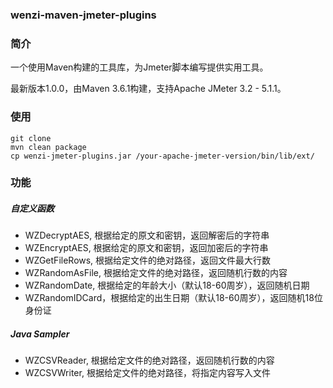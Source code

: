 ### wenzi-maven-jmeter-plugins

### 简介

一个使用Maven构建的工具库，为Jmeter脚本编写提供实用工具。

最新版本1.0.0，由Maven 3.6.1构建，支持Apache JMeter 3.2 - 5.1.1。

### 使用

```
git clone
mvn clean package
cp wenzi-jmeter-plugins.jar /your-apache-jmeter-version/bin/lib/ext/
```

### 功能

##### 自定义函数

* WZDecryptAES, 根据给定的原文和密钥，返回解密后的字符串
* WZEncryptAES, 根据给定的原文和密钥，返回加密后的字符串
* WZGetFileRows, 根据给定文件的绝对路径，返回文件最大行数
* WZRandomAsFile, 根据给定文件的绝对路径，返回随机行数的内容
* WZRandomDate, 根据给定的年龄大小（默认18-60周岁），返回随机日期
* WZRandomIDCard，根据给定的出生日期（默认18-60周岁），返回随机18位身份证

##### Java Sampler

* WZCSVReader, 根据给定文件的绝对路径，返回随机行数的内容
* WZCSVWriter, 根据给定文件的绝对路径，将指定内容写入文件
